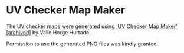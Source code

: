 # UV Checker Map Maker

The UV checker maps were generated using
['UV Checker Map Maker'](https://uvchecker.vinzi.xyz/)
[[archived]](https://web.archive.org/web/20231210113302/https://uvchecker.vinzi.xyz/)
by Valle Horge Hurtado. 

Permission to use the generated PNG files was kindly granted.
